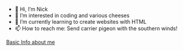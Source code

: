 - 👋 Hi, I’m Nick
- 👀 I’m interested in coding and various cheeses
- 🌱 I’m currently learning to create websites with HTML
- 📫 How to reach me: Send carrier pigeon with the southern winds!

[Basic Info about me](https://github.com/NorkGorn/Midterms.git)

<!---
NorkGorn/NorkGorn is a ✨ special ✨ repository because its `README.md` (this file) appears on your GitHub profile.
You can click the Preview link to take a look at your changes.
--->
